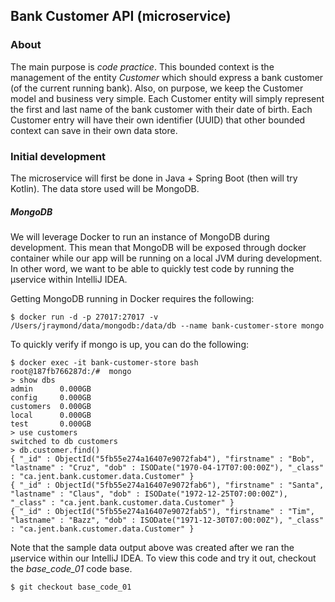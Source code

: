 ## Bank Customer API (microservice)

### About
The main purpose is _code practice_.  This bounded context is the management of the entity
_Customer_ which should express a bank customer (of the current running bank).  Also, on purpose, 
we keep the Customer model and business very simple.  Each Customer entity will simply represent 
the first and last name of the bank customer with their date of birth.  Each Customer entry will
have their own identifier (UUID) that other bounded context can save in their own data store.

### Initial development

The microservice will first be done in Java + Spring Boot (then will try Kotlin).  The 
data store used will be MongoDB.

##### MongoDB
We will leverage Docker to run an instance of MongoDB during development.  This mean that MongoDB 
will be exposed through docker container while our app will be running on a local JVM during 
development.  In other word, we want to be able to quickly test code by running the µservice
within IntelliJ IDEA.  

Getting MongoDB running in Docker requires the following:

    $ docker run -d -p 27017:27017 -v /Users/jraymond/data/mongodb:/data/db --name bank-customer-store mongo
    
To quickly verify if mongo is up, you can do the following:

    $ docker exec -it bank-customer-store bash
    root@187fb766287d:/#  mongo 
    > show dbs
    admin      0.000GB
    config     0.000GB
    customers  0.000GB
    local      0.000GB
    test       0.000GB
    > use customers
    switched to db customers
    > db.customer.find()
    { "_id" : ObjectId("5fb55e274a16407e9072fab4"), "firstname" : "Bob", "lastname" : "Cruz", "dob" : ISODate("1970-04-17T07:00:00Z"), "_class" : "ca.jent.bank.customer.data.Customer" }
    { "_id" : ObjectId("5fb55e274a16407e9072fab6"), "firstname" : "Santa", "lastname" : "Claus", "dob" : ISODate("1972-12-25T07:00:00Z"), "_class" : "ca.jent.bank.customer.data.Customer" }
    { "_id" : ObjectId("5fb55e274a16407e9072fab5"), "firstname" : "Tim", "lastname" : "Bazz", "dob" : ISODate("1971-12-30T07:00:00Z"), "_class" : "ca.jent.bank.customer.data.Customer" }

Note that the sample data output above was created after we ran the µservice within our IntelliJ IDEA.  To view this code and try it out, checkout the 
_base_code_01_ code base.

    $ git checkout base_code_01